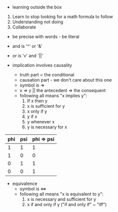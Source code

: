 - learning outside the box

1. Learn to stop looking for a math formula to follow
2. Understanding not doing
3. Collaborate

- be precise with words - be literal

- and is '^' or '&'
- or is 'v' and '||'

- implication involves causality
	- truth part = the conditional
	- causation part - we don't care about this one
	- symbol is =>
	- x => y || the antecedent => the consequent
	- following all means "x implies y":
		1. If x then y
		2. x is sufficient for y
		3. x only if y
		4. y if x
		5. y whenever x
		6. y is necessary for x
	
phi | psi | phi => psi
--- | --- | -----
1 | 1 | 1
1 | 0 | 0
0 | 1 | 1
0 | 0 | 1

- equivalence
	- symbol is <=>
	- following all means "x is equivalent to y":
		1. x is necessary and sufficient for y
		2. x if and only if y ("if and only if" ~ "iff")
	


